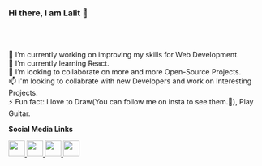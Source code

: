 ### Hi there, I am Lalit 👋
<br>
<br>

 🔭 I’m currently working on improving my skills for Web Development. <br>
 🌱 I’m currently learning React. <br>
 👯 I’m looking to collaborate on more and more Open-Source Projects.<br>
 📫 I'm looking to collabrate with new Developers and work on Interesting Projects. <br>
 ⚡ Fun fact: I love to Draw(You can follow me on insta to see them.🧐), Play Guitar.<br>

<b>Social Media Links</b>

<p>
 <a href="https://www.linkedin.com/in/lalit-vavdara-6922751a1/">
  <img height="32" width="32" src="https://cdn.jsdelivr.net/npm/simple-icons@v3/icons/linkedin.svg" />
 </a>

 <a href="https://www.instagram.com/lv_1601/">
  <img height="32" width="32" src="https://cdn.jsdelivr.net/npm/simple-icons@v3/icons/instagram.svg" />
 </a>

 <a href="https://twitter.com/Lalit83589760">
  <img height="32" width="32" src="https://cdn.jsdelivr.net/npm/simple-icons@v3/icons/twitter.svg" />
 </a>

 <a href="https://lalit-vavdara-1601.herokuapp.com/">
  <img height="32" width="32" src="https://cdn.jsdelivr.net/npm/simple-icons@v3/icons/googleearth.svg" />
 </a>
</p>
